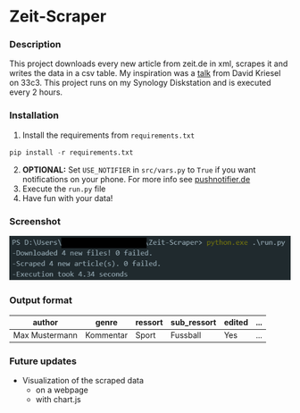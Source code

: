# Zeit-Scraper
### Description
This project downloads every new article from zeit.de in xml, scrapes it and writes the data in a csv table.
My inspiration was a [talk](https://www.youtube.com/watch?v=-YpwsdRKt8Q) from David Kriesel on 33c3. This project
runs on my Synology Diskstation and is executed every 2 hours.

### Installation
1. Install the requirements from `requirements.txt`
```python
pip install -r requirements.txt
```
2. __OPTIONAL:__ Set `USE_NOTIFIER` in `src/vars.py` to `True` if you want notifications on your phone. For more info see [pushnotifier.de](https://pushnotifier.de)
2. Execute the `run.py` file
3. Have fun with your data!

### Screenshot
![alt text](https://raw.githubusercontent.com/tomg404/Zeit-Scraper/master/screenshots/Screenshot_1.png)

### Output format
|author|genre|ressort|sub_ressort|edited|...|
|------|-----|-------|-----------|------|---|
|Max Mustermann|Kommentar|Sport|Fussball|Yes|...|

### Future updates
+ Visualization of the scraped data
  + on a webpage
  + with chart.js
